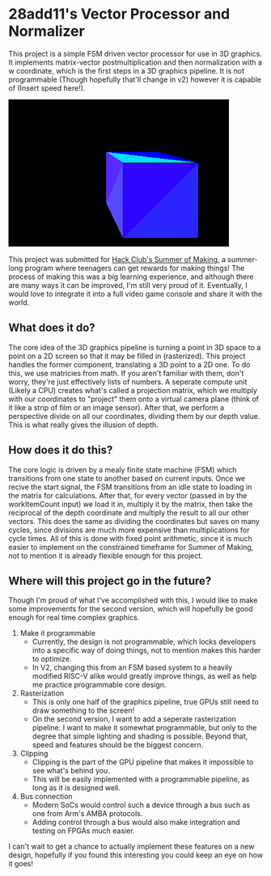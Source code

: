 # 28add11's Vector Processor and Normalizer

This project is a simple FSM driven vector processor for use in 3D graphics. It implements matrix-vector postmultiplication and then normalization with a w coordinate, which is the first steps in a 3D graphics pipeline. 
It is not programmable (Though hopefully that'll change in v2) however it is capable of (Insert speed here!).

![the final 3D render of a cube](https://github.com/28add11/diy-GPU/blob/main/renderedCube.png)

This project was submitted for [Hack Club's Summer of Making](https://summer.hackclub.com/), a summer-long program where teenagers can get rewards for making things!
The process of making this was a big learning experience, and although there are many ways it can be improved, I'm still very proud of it. Eventually, I would love to integrate it into a full video game console and share it with the world.

## What does it do?

The core idea of the 3D graphics pipeline is turning a point in 3D space to a point on a 2D screen so that it may be filled in (rasterized). This project handles the former component, translating a 3D point to a 2D one.
To do this, we use matricies from math. If you aren't familiar with them, don't worry, they're just effectively lists of numbers. A seperate compute unit (Likely a CPU) creates what's called a projection matrix, 
which we multiply with our coordinates to "project" them onto a virtual camera plane (think of it like a strip of film or an image sensor). After that, we perform a perspective divide on all our coordinates, dividing them 
by our depth value. This is what really gives the illusion of depth.

## How does it do this?

The core logic is driven by a mealy finite state machine (FSM) which transitions from one state to another based on current inputs. Once we recive the start signal, the FSM transitions from an idle state to loading in the matrix for calculations. 
After that, for every vector (passed in by the workItemCount input) we load it in, multiply it by the matrix, then take the reciprocal of the depth coordinate and multiply the result to all our other vectors. 
This does the same as dividing the coordinates but saves on many cycles, since divisions are much more expensive than multiplications for cycle times. 
All of this is done with fixed point arithmetic, since it is much easier to implement on the constrained timeframe for Summer of Making, not to mention it is already flexible enough for this project.

## Where will this project go in the future?

Though I'm proud of what I've accomplished with this, I would like to make some improvements for the second version, which will hopefully be good enough for real time complex graphics.

1. Make it programmable
   - Currently, the design is not programmable, which locks developers into a specific way of doing things, not to mention makes this harder to optimize.
   - In V2, changing this from an FSM based system to a heavily modified RISC-V alike would greatly improve things, as well as help me practice programmable core design.
2. Rasterization
   - This is only one half of the graphics pipeline, true GPUs still need to draw something to the screen!
   - On the second version, I want to add a seperate rasterization pipeline. I want to make it somewhat programmable, but only to the degree that simple lighting and shading is possible. Beyond that, speed and features should be the biggest concern.
3. Clipping
   - Clipping is the part of the GPU pipeline that makes it impossible to see what's behind you.
   - This will be easily implemented with a programmable pipeline, as long as it is designed well.
4. Bus connection
   - Modern SoCs would control such a device through a bus such as one from Arm's AMBA protocols.
   - Adding control through a bus would also make integration and testing on FPGAs much easier.

I can't wait to get a chance to actually implement these features on a new design, hopefully if you found this interesting you could keep an eye on how it goes!
